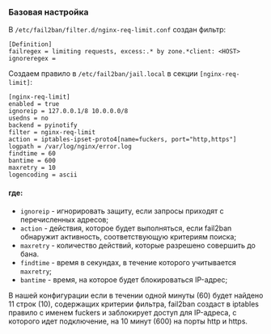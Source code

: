 ### Базовая настройка

В `/etc/fail2ban/filter.d/nginx-req-limit.conf` создан фильтр:

    [Definition]
    failregex = limiting requests, excess:.* by zone.*client: <HOST>
    ignoreregex =

Создаем правило в `/etc/fail2ban/jail.local` в секции `[nginx-req-limit]`:

    [nginx-req-limit]
    enabled = true
    ignoreip = 127.0.0.1/8 10.0.0.0/8
    usedns = no
    backend = pyinotify
    filter = nginx-req-limit
    action = iptables-ipset-proto4[name=fuckers, port="http,https"]
    logpath = /var/log/nginx/error.log
    findtime = 60
    bantime = 600
    maxretry = 10
    logencoding = ascii

#### где:
- `ignoreip` - игнорировать защиту, если запросы приходят с перечисленных адресов;
- `action` -  действия, которое будет выполняться, если fail2ban обнаружит активность, соответствующую критериям поиска;
- `maxretry` -  количество действий, которые разрешено совершить до бана.
- `findtime` -  время в секундах, в течение которого учитывается `maxretry`;
- `bantime` - время, на которое будет блокироваться IP-адрес;

В нашей конфигурации если в течении одной минуты (60) будет найдено 11 строк (10), содержащих критерии фильтра, fail2ban создаст в iptables правило с именем fuckers и заблокирует доступ для IP-адреса, с которого идет подключение, на 10 минут (600) на порты http и https.

